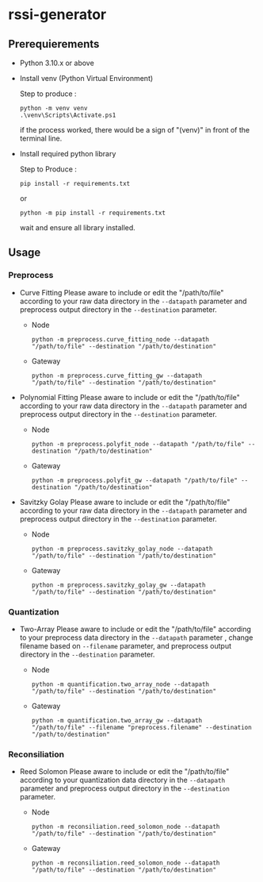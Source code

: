 # rssi-generator

## Prerequierements
- Python 3.10.x or above
- Install venv (Python Virtual Environment)

  Step to produce :

  ```
  python -m venv venv
  .\venv\Scripts\Activate.ps1
  ```
  if the process worked, there would be a sign of "(venv)" in front of the terminal line.
  
- Install required python library

  Step to Produce :
  ```
  pip install -r requirements.txt
  ```
  or
  ```
  python -m pip install -r requirements.txt
  ```
  wait and ensure all library installed.

## Usage
### Preprocess
- Curve Fitting
  Please aware to include or edit the "/path/to/file" according to your raw data directory in the ```--datapath``` parameter
  and preprocess output directory in the ```--destination``` parameter.

  - Node

    ```
    python -m preprocess.curve_fitting_node --datapath "/path/to/file" --destination "/path/to/destination"
    ```
  - Gateway


    ```
    python -m preprocess.curve_fitting_gw --datapath "/path/to/file" --destination "/path/to/destination" 
    ```
- Polynomial Fitting
  Please aware to include or edit the "/path/to/file" according to your raw data directory in the ```--datapath``` parameter
  and preprocess output directory in the ```--destination``` parameter.

  - Node

    ```
    python -m preprocess.polyfit_node --datapath "/path/to/file" --destination "/path/to/destination"
    ```
  - Gateway

    ```
    python -m preprocess.polyfit_gw --datapath "/path/to/file" --destination "/path/to/destination"
    ```
- Savitzky Golay
  Please aware to include or edit the "/path/to/file" according to your raw data directory in the ```--datapath``` parameter
  and preprocess output directory in the ```--destination``` parameter.

  - Node

    ```
    python -m preprocess.savitzky_golay_node --datapath "/path/to/file" --destination "/path/to/destination"
    ```
  - Gateway

    ```
    python -m preprocess.savitzky_golay_gw --datapath "/path/to/file" --destination "/path/to/destination"
    ```
### Quantization
- Two-Array
  Please aware to include or edit the "/path/to/file" according to your preprocess data directory in the ```--datapath``` parameter
  , change filename based on ```--filename``` parameter, and preprocess output directory in the ```--destination``` parameter.
  - Node

    ```
    python -m quantification.two_array_node --datapath "/path/to/file" --destination "/path/to/destination"
    ```
  - Gateway

    ```
    python -m quantification.two_array_gw --datapath "/path/to/file" --filename "preprocess.filename" --destination "/path/to/destination"
    ```
### Reconsiliation
- Reed Solomon
  Please aware to include or edit the "/path/to/file" according to your quantization data directory in the ```--datapath``` parameter
  and preprocess output directory in the ```--destination``` parameter.
  - Node

    ```
    python -m reconsiliation.reed_solomon_node --datapath "/path/to/file" --destination "/path/to/destination"
    ```
  - Gateway
    ```
    python -m reconsiliation.reed_solomon_node --datapath "/path/to/file" --destination "/path/to/destination"
    ```
